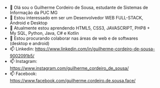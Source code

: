 - 👋 Olá sou o Guilherme Cordeiro de Sousa, estudante de Sistemas de Informação da PUC MG
- 👀 Estou interessado em ser um Desenvolvedor WEB FULL-STACK, Android e Desktop
- 🌱 Atualmente estou aprendendo HTML5, CSS3, JAVASCRIPT, PHP8 + My SQL, Python, Java, C# e Kotlin
- 💞️ Estou procurando colaborar nas áreas de web e de softwares (desktop e android)
- 📫 Linkedin: https://www.linkedin.com/in/guilherme-cordeiro-de-sousa-9002091b5/
- 📫 Instagram: https://www.instagram.com/guilherme_cordeiro_de_sousa/
- 📫 Facebook: https://www.facebook.com/guilherme.cordeiro.de.sousa.face/
<!---
Guilherme-Cordeiro-de-Sousa/Guilherme-Cordeiro-de-Sousa is a ✨ special ✨ repository because its `README.md` (this file) appears on your GitHub profile.
You can click the Preview link to take a look at your changes.
--->
